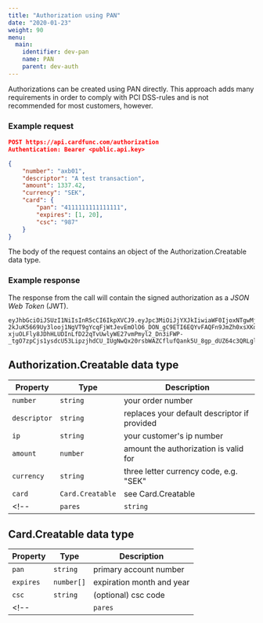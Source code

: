 ```yaml
---
title: "Authorization using PAN"
date: "2020-01-23"
weight: 90
menu: 
  main:
    identifier: dev-pan
    name: PAN
    parent: dev-auth
---
```


Authorizations can be created using PAN directly. This approach adds many requirements in order to comply with PCI DSS-rules and is not recommended for most customers, however.

<!--more-->

### Example request
```json
POST https://api.cardfunc.com/authorization
Authentication: Bearer <public.api.key>

{
	"number": "axb01",
	"descriptor": "A test transaction",
	"amount": 1337.42,
	"currency": "SEK",
	"card": {
		"pan": "4111111111111111",
		"expires": [1, 20],
		"csc": "987"
	}
}
```
The body of the request contains an object of the Authorization.Creatable data type.

### Example response

The response from the call will contain the signed authorization as a _JSON Web Token_ (JWT).
```
eyJhbGciOiJSUzI1NiIsInR5cCI6IkpXVCJ9.eyJpc3MiOiJjYXJkIiwiaWF0IjoxNTgwMjIzMTA2NjM2LCJpZCI6ImFHMDBqT25sREc4RSIsIm51bWJlciI6ImF4YjAxIiwicmVmZXJlbmNlIjoiZDI1ZmE4MzQtODkwNi00NWZmLWE3MjItNmQ5ZGFlYzk2ZGI5IiwiZGVzY3JpcHRvciI6IkEgdGVzdCB0cmFuc2FjdGlvbiIsImNyZWF0ZWQiOiIyMDIwLTAxLTI4VDE0OjUxOjQ1KzAwOjAwIiwiYW1vdW50IjoxMzM3LjQyLCJjdXJyZW5jeSI6IlNFSyIsImNhcmQiOnsiaWQiOiJLUlVwRW56XyIsInNjaGVtZSI6InZpc2EiLCJpaW4iOiI0MTExMTEiLCJsYXN0NCI6IjExMTEiLCJleHBpcmVzIjpbMSwyMF19LCJjYXB0dXJlIjpbXSwicmVmdW5kIjpbXX0.sjQhv8yBmovGU4hmdiLI5Yz5p5t_cKAnj3qumM6jjrZoOAnCEBKyWVCGE0IUPhew2rtAKrExVC42rNVkEJzUbRXwlZluHTHfHIYgoRjd-2kJuK5669Uy3looj1NgVT9gYcqFjWtJevEmOlO6_DON_gC9ETI6EQYvFAQFn9JmZh0xsXKobl11dn3XqaBf64q6Ojl4fiJz8RH23ouJ_a-xjuOLFly8JDhHLUDInLfD22qTvUwlyWE27vmPmyl2_Dn3iFWP-_tgO7zpCjs1ysdcU53LipzjhdCU_IUgNwQx20rsbWAZCflufQank5U_8gp_dUZ64c3QRLglKvrjzKBXdA
```

## Authorization.Creatable data type

| Property     | Type             | Description                                  |
|--------------|------------------|----------------------------------------------|
| `number`     | `string`         | your order number                            |
| `descriptor` | `string`         | replaces your default descriptor if provided |
| `ip`         | `string`         | your customer's ip number                    |
| `amount`     | `number`         | amount the authorization is valid for        |
| `currency`   | `string`         | three letter currency code, e.g. "SEK"       |
| `card`       | `Card.Creatable` | see Card.Creatable                           |
<!--| `pares` | `string`   | (optional) result from 3D secure                           |-->

## Card.Creatable data type

| Property  | Type       | Description               |
|-----------|------------|---------------------------|
| `pan`     | `string`   | primary account number    |
| `expires` | `number[]` | expiration month and year |
| `csc`     | `string`   | (optional) csc code       |
<!--| | `pares`   | `string`  | (optional) |-->
